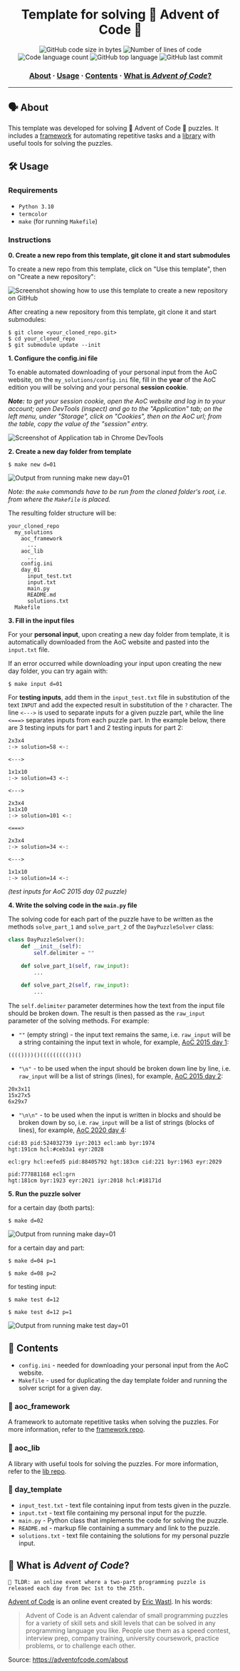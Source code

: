 <h1 align="center">
	Template for solving 🌟 Advent of Code 🎄
</h1>

<p align="center">
	<img alt="GitHub code size in bytes" src="https://img.shields.io/github/languages/code-size/appinha/advent_of_code-template?color=blueviolet" />
	<img alt="Number of lines of code" src="https://img.shields.io/tokei/lines/github/appinha/advent_of_code-template?color=blueviolet" />
	<img alt="Code language count" src="https://img.shields.io/github/languages/count/appinha/advent_of_code-template?color=blue" />
	<img alt="GitHub top language" src="https://img.shields.io/github/languages/top/appinha/advent_of_code-template?color=blue" />
	<img alt="GitHub last commit" src="https://img.shields.io/github/last-commit/appinha/advent_of_code-template?color=brightgreen" />
</p>

<h3 align="center">
	<a href="#%EF%B8%8F-about">About</a>
	<span> · </span>
	<a href="#%EF%B8%8F-usage">Usage</a>
	<span> · </span>
	<a href="#-contents">Contents</a>
	<span> · </span>
	<a href="#-what-is-advent-of-code">What is <i>Advent of Code</i>?</a>
</h3>

---

## 🗣️ About

This template was developed for solving 🌟 Advent of Code 🎄 puzzles. It includes a [framework](https://github.com/appinha/aoc_framework) for automating repetitive tasks and a [library](https://github.com/appinha/aoc_lib) with useful tools for solving the puzzles.

## 🛠️ Usage

### Requirements

- `Python 3.10`
- `termcolor`
- `make` (for running `Makefile`)

### Instructions

**0. Create a new repo from this template, git clone it and start submodules**

To create a new repo from this template, click on "Use this template", then on "Create a new repository":

![Screenshot showing how to use this template to create a new repository on GitHub](img/use_this_template.png)

After creating a new repository from this template, git clone it and start submodules:

```shell
$ git clone <your_cloned_repo.git>
$ cd your_cloned_repo
$ git submodule update --init
```

**1. Configure the config.ini file**

To enable automated downloading of your personal input from the AoC website, on the `my_solutions/config.ini` file, fill in the **year** of the AoC edition you will be solving and your personal **session cookie**.

_**Note:** to get your session cookie, open the AoC website and log in to your account; open DevTools (inspect) and go to the "Application" tab; on the left menu, under "Storage", click on "Cookies", then on the AoC url; from the table, copy the value of the "session" entry._

![Screenshot of Application tab in Chrome DevTools](img/session_cookie.png)

**2. Create a new day folder from template**

```shell
$ make new d=01
```

![Output from running `make new day=01`](img/make_new.png)

_Note: the `make` commands have to be run from the cloned folder's root, i.e. from where the `Makefile` is placed._

The resulting folder structure will be:
```
your_cloned_repo
  my_solutions
    aoc_framework
      ...
    aoc_lib
      ...
    config.ini
    day_01
      input_test.txt
      input.txt
      main.py
      README.md
      solutions.txt
  Makefile
```

**3. Fill in the input files**

For your **personal input**, upon creating a new day folder from template, it is automatically downloaded from the AoC website and pasted into the `input.txt` file.

If an error occurred while downloading your input upon creating the new day folder, you can try again with:

```shell
$ make input d=01
```

For **testing inputs**, add them in the `input_test.txt` file in substitution of the text `INPUT` and add the expected result in substitution of the `?` character. The line `<--->` is used to separate inputs for a given puzzle part, while the line `<===>` separates inputs from each puzzle part. In the example below, there are 3 testing inputs for part 1 and 2 testing inputs for part 2:

```
2x3x4
:-> solution=58 <-:

<--->

1x1x10
:-> solution=43 <-:

<--->

2x3x4
1x1x10
:-> solution=101 <-:

<===>

2x3x4
:-> solution=34 <-:

<--->

1x1x10
:-> solution=14 <-:
```

_(test inputs for AoC 2015 day 02 puzzle)_

**4. Write the solving code in the `main.py` file**

The solving code for each part of the puzzle have to be written as the methods `solve_part_1` and `solve_part_2` of the `DayPuzzleSolver` class:

```python
class DayPuzzleSolver():
    def __init__(self):
        self.delimiter = ""

    def solve_part_1(self, raw_input):
        ...

    def solve_part_2(self, raw_input):
        ...
```

The `self.delimiter` parameter determines how the text from the input file should be broken down. The result is then passed as the `raw_input` parameter of the solving methods. For example:

- `""` (empty string) - the input text remains the same, i.e. `raw_input` will be a string containing the input text in whole, for example, [AoC 2015 day 1](https://adventofcode.com/2015/day/1):
```
(((())))()((((((((())()
```

- `"\n"` - to be used when the input should be broken down line by line, i.e. `raw_input` will be a list of strings (lines), for example, [AoC 2015 day 2](https://adventofcode.com/2015/day/2):
```
20x3x11
15x27x5
6x29x7
```

- `"\n\n"` - to be used when the input is written in blocks and should be broken down by so, i.e. `raw_input` will be a list of strings (blocks of lines), for example, [AoC 2020 day 4](https://adventofcode.com/2020/day/4):
```
cid:83 pid:524032739 iyr:2013 ecl:amb byr:1974
hgt:191cm hcl:#ceb3a1 eyr:2028

ecl:gry hcl:eefed5 pid:88405792 hgt:183cm cid:221 byr:1963 eyr:2029

pid:777881168 ecl:grn
hgt:181cm byr:1923 eyr:2021 iyr:2018 hcl:#18171d

```

**5. Run the puzzle solver**

for a certain day (both parts):

```shell
$ make d=02
```

![Output from running `make day=01`](img/make_day.png)

for a certain day and part:

```shell
$ make d=04 p=1
```

```shell
$ make d=08 p=2
```

for testing input:

```shell
$ make test d=12
```

```shell
$ make test d=12 p=1
```

![Output from running `make test day=01`](img/make_test.png)

## 📑 Contents

* `config.ini` - needed for downloading your personal input from the AoC website.
* `Makefile` - used for duplicating the day template folder and running the solver script for a given day.

### 📂 aoc_framework

A framework to automate repetitive tasks when solving the puzzles. For more information, refer to the [framework repo](https://github.com/appinha/aoc_framework).

### 📂 aoc_lib

A library with useful tools for solving the puzzles. For more information, refer to the [lib repo](https://github.com/appinha/aoc_lib).

### 📂 day_template

* `input_test.txt` - text file containing input from tests given in the puzzle.
* `input.txt` - text file containing my personal input for the puzzle.
* `main.py` - Python class that implements the code for solving the puzzle.
* `README.md` - markup file containing a summary and link to the puzzle.
* `solutions.txt` - text file containing the solutions for my personal puzzle input.

## 🌟 What is *Advent of Code*?

	🚀 TLDR: an online event where a two-part programming puzzle is released each day from Dec 1st to the 25th.

[Advent of Code](http://adventofcode.com) is an online event created by [Eric Wastl](http://was.tl/). In his words:

> Advent of Code is an Advent calendar of small programming puzzles for a variety of skill sets and skill levels that can be solved in any programming language you like. People use them as a speed contest, interview prep, company training, university coursework, practice problems, or to challenge each other.

Source: https://adventofcode.com/about
